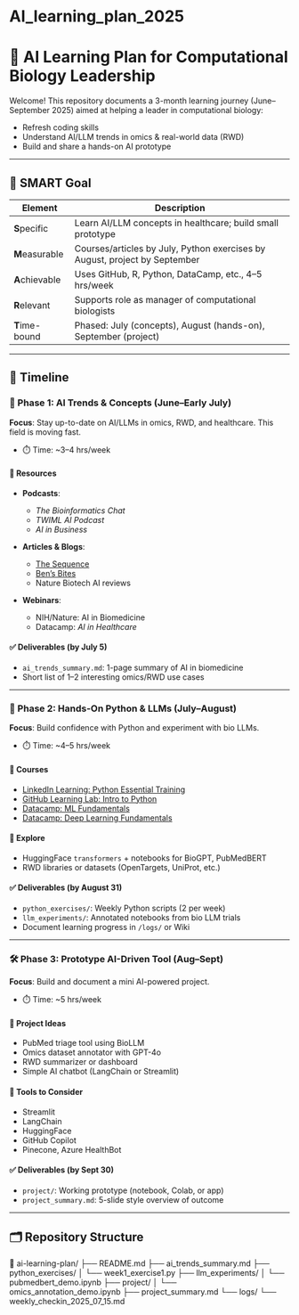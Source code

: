 # AI_learning_plan_2025
# 🧠 AI Learning Plan for Computational Biology Leadership

Welcome! This repository documents a 3-month learning journey (June–September 2025) aimed at helping a leader in computational biology:

- Refresh coding skills
- Understand AI/LLM trends in omics & real-world data (RWD)
- Build and share a hands-on AI prototype

---

## 🎯 SMART Goal

| Element     | Description |
|-------------|-------------|
| **S**pecific | Learn AI/LLM concepts in healthcare; build small prototype |
| **M**easurable | Courses/articles by July, Python exercises by August, project by September |
| **A**chievable | Uses GitHub, R, Python, DataCamp, etc., 4–5 hrs/week |
| **R**elevant | Supports role as manager of computational biologists |
| **T**ime-bound | Phased: July (concepts), August (hands-on), September (project) |

---

## 📅 Timeline

### 📘 Phase 1: AI Trends & Concepts (June–Early July)

**Focus**: Stay up-to-date on AI/LLMs in omics, RWD, and healthcare. This field is moving fast. 

- ⏱️ Time: ~3–4 hrs/week

#### 🔗 Resources
- **Podcasts**:
  - *The Bioinformatics Chat*
  - *TWIML AI Podcast*
  - *AI in Business*

- **Articles & Blogs**:
  - [The Sequence](https://thesequence.substack.com)
  - [Ben’s Bites](https://www.bensbites.co/)
  - Nature Biotech AI reviews

- **Webinars**:
  - NIH/Nature: AI in Biomedicine
  - Datacamp: *AI in Healthcare*

#### ✅ Deliverables (by July 5)
- `ai_trends_summary.md`: 1-page summary of AI in biomedicine
- Short list of 1–2 interesting omics/RWD use cases

---

### 🧪 Phase 2: Hands-On Python & LLMs (July–August)

**Focus**: Build confidence with Python and experiment with bio LLMs.

- ⏱️ Time: ~4–5 hrs/week

#### 📘 Courses
- [LinkedIn Learning: Python Essential Training](https://www.linkedin.com/learning)
- [GitHub Learning Lab: Intro to Python](https://lab.github.com/)
- [Datacamp: ML Fundamentals](https://www.datacamp.com/)
- [Datacamp: Deep Learning Fundamentals](https://www.datacamp.com/)

#### 🧬 Explore
- HuggingFace `transformers` + notebooks for BioGPT, PubMedBERT
- RWD libraries or datasets (OpenTargets, UniProt, etc.)

#### ✅ Deliverables (by August 31)
- `python_exercises/`: Weekly Python scripts (2 per week)
- `llm_experiments/`: Annotated notebooks from bio LLM trials
- Document learning progress in `/logs/` or Wiki

---

### 🛠️ Phase 3: Prototype AI-Driven Tool (Aug–Sept)

**Focus**: Build and document a mini AI-powered project.

- ⏱️ Time: ~5 hrs/week

#### 🔧 Project Ideas
- PubMed triage tool using BioLLM
- Omics dataset annotator with GPT-4o
- RWD summarizer or dashboard
- Simple AI chatbot (LangChain or Streamlit)

#### 🔨 Tools to Consider
- Streamlit
- LangChain
- HuggingFace
- GitHub Copilot
- Pinecone, Azure HealthBot

#### ✅ Deliverables (by Sept 30)
- `project/`: Working prototype (notebook, Colab, or app)
- `project_summary.md`: 5-slide style overview of outcome

---

## 🗂️ Repository Structure
📁 ai-learning-plan/
├── README.md
├── ai_trends_summary.md
├── python_exercises/
│ └── week1_exercise1.py
├── llm_experiments/
│ └── pubmedbert_demo.ipynb
├── project/
│ └── omics_annotation_demo.ipynb
├── project_summary.md
└── logs/
└── weekly_checkin_2025_07_15.md

